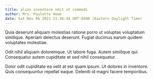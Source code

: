 ```yaml
---
title: alias inventore odit ut commodi
author: Mrs. Paulette Howe
date: Sat Nov 06 2021 21:36:44 GMT-0400 (Eastern Daylight Time)
---
```

Quia deserunt aliquam molestias ratione porro ut voluptas voluptatum similique. Aperiam delectus deserunt. Fugiat ducimus earum quidem voluptates molestiae.

 Odit nihil aliquam doloremque. Ut labore fuga. Autem similique qui. Consequatur autem cupiditate et sed nihil consequatur.

 Dolor odit cupiditate ea velit at est quam ipsum. Ut dolores in inventore. Quis consequuntur repellat eaque. Deleniti id magni facere temporibus.